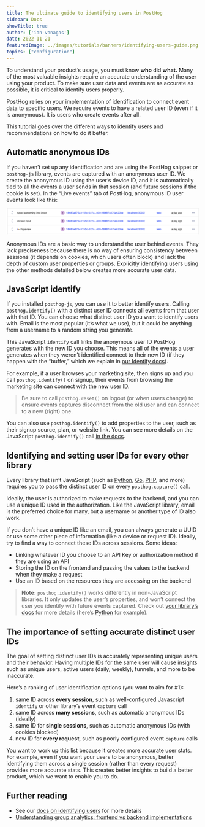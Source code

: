```yaml
---
title: The ultimate guide to identifying users in PostHog
sidebar: Docs
showTitle: true
author: ['ian-vanagas']
date: 2022-11-21
featuredImage: ../images/tutorials/banners/identifying-users-guide.png
topics: ["configuration"]
---
```


To understand your product’s usage, you must know **who** did **what.** Many of the most valuable insights require an accurate understanding of the user using your product. To make sure user data and events are as accurate as possible, it is critical to identify users properly.

PostHog relies on your implementation of identification to connect event data to specific users. We require events to have a related user ID (even if it is anonymous). It is users who create events after all.

This tutorial goes over the different ways to identify users and recommendations on how to do it better.

## Automatic anonymous IDs

If you haven’t set up any identification and are using the PostHog snippet or `posthog-js` library, events are captured with an anonymous user ID. We create the anonymous ID using the  user’s device ID, and it is automatically tied to all the events a user sends in that session (and future sessions if the cookie is set). In the “Live events” tab of PostHog, anonymous ID user events look like this:

![Anonymous ID](../images/tutorials/identifying-users-guide/anon-id.png)

Anonymous IDs are a basic way to understand the user behind events. They lack preciseness because there is no way of ensuring consistency between sessions (it depends on cookies, which users often block) and lack the depth of custom user properties or groups. Explicitly identifying users using the other methods detailed below creates more accurate user data.

## JavaScript identify

If you installed `posthog-js`, you can use it to better identify users. Calling `posthog.identify()` with a distinct user ID connects all events from that user with that ID. You can choose what distinct user ID you want to identify users with. Email is the most popular (it’s what we use), but it could be anything from a username to a random string you generate.

This JavaScript `identify` call links the anonymous user ID PostHog generates with the new ID you choose. This means all of the events a user generates when they weren’t identified connect to their new ID (if they happen with the “buffer,” which we explain in [our Identify docs](/docs/integrate/identifying-users#signup-flow-with-frontend-and-backend)).

For example, if a user browses your marketing site, then signs up and you call `posthog.identify()` on signup, their events from browsing the marketing site can connect with the new user ID.

> Be sure to call `posthog.reset()` on logout (or when users change) to ensure events captures disconnect from the old user and can connect to a new (right) one.

You can also use `posthog.identify()` to add properties to the user, such as their signup source, plan, or website link. You can see more details on the JavaScript `posthog.identify()` call [in the docs](/docs/integrate/client/js#identifying-users).

## Identifying and setting user IDs for every other library

Every library that isn’t JavaScript (such as [Python](/docs/integrate/server/python), [Go](/docs/integrate/server/go), [PHP](/docs/integrate/server/php), and more) requires you to pass the distinct user ID on every `posthog.capture()` call.

Ideally, the user is authorized to make requests to the backend, and you can use a unique ID used in the authorization. Like the JavaScript library, email is the preferred choice for many, but a username or another type of ID also work.

If you don’t have a unique ID like an email, you can always generate a UUID or use some other piece of information (like a device or request ID). Ideally, try to find a way to connect these IDs across sessions. Some ideas:

- Linking whatever ID you choose to an API Key or authorization method if they are using an API
- Storing the ID on the frontend and passing the values to the backend when they make a request
- Use an ID based on the resources they are accessing on the backend

> **Note:** `posthog.identify()` works differently in non-JavaScript libraries. It only updates the user’s properties, and won’t connect the user you identify with future events captured. Check out [your library’s docs](/docs/integrate#server-libraries) for more details (here’s [Python](/docs/integrate/server/python#identify) for example).

## The importance of setting accurate distinct user IDs

The goal of setting distinct user IDs is accurately representing unique users and their behavior. Having multiple IDs for the same user will cause insights such as unique users, active users (daily, weekly), funnels, and more to be inaccurate.

Here’s a ranking of user identification options (you want to aim for #1):

1. same ID across **every session**, such as well-configured Javascript `identify` or other library’s event `capture` call
2. same ID across **many sessions**, such as automatic anonymous IDs (ideally)
3. same ID for **single sessions**, such as automatic anonymous IDs (with cookies blocked)
4. new ID for **every request**, such as poorly configured event `capture` calls

You want to work **up** this list because it creates more accurate user stats. For example, even if you want your users to be anonymous, better identifying them across a single session (rather than every request) provides more accurate stats. This creates better insights to build a better product, which we want to enable you to do.

## Further reading

- See our [docs on identifying users](/docs/integrate/identifying-users) for more details
- [Understanding group analytics: frontend vs backend implementations](/tutorials/frontend-vs-backend-group-analytics)